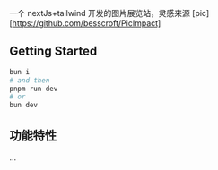 一个 nextJs+tailwind 开发的图片展览站，灵感来源
[pic][https://github.com/besscroft/PicImpact]

## Getting Started

```bash
bun i
# and then
pnpm run dev
# or
bun dev
```

## 功能特性

...

